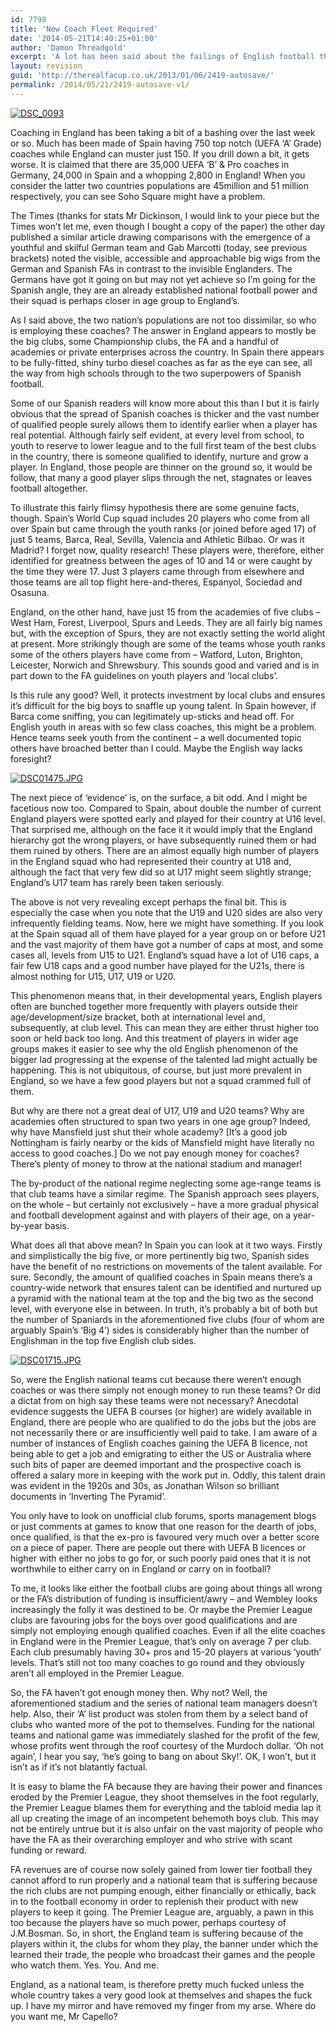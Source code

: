 ```yaml
---
id: 7798
title: 'New Coach Fleet Required'
date: '2014-05-21T14:40:25+01:00'
author: 'Damon Threadgold'
excerpt: 'A lot has been said about the failings of English football this week and the number of coaches has been pinpointed. But who''s fault is it? It surely isn''t as simple as THE FA? No.'
layout: revision
guid: 'http://therealfacup.co.uk/2013/01/06/2419-autosave/'
permalink: /2014/05/21/2419-autosave-v1/
---
```


[![DSC_0093](http://lh6.ggpht.com/_3L4_Y2OBz2M/StXTuV6DY2I/AAAAAAAABSM/kCU2vdncX9o/DSC_0093.jpg?imgmax=200)](http://lh6.ggpht.com/_3L4_Y2OBz2M/StXTuV6DY2I/AAAAAAAABSM/kCU2vdncX9o/DSC_0093.jpg?imgmax=640)

Coaching in England has been taking a bit of a bashing over the last week or so. Much has been made of Spain having 750 top notch (UEFA ‘A’ Grade) coaches while England can muster just 150. If you drill down a bit, it gets worse. It is claimed that there are 35,000 UEFA ‘B’ &amp; Pro coaches in Germany, 24,000 in Spain and a whopping 2,800 in England! When you consider the latter two countries populations are 45million and 51 million respectively, you can see Soho Square might have a problem.

The Times (thanks for stats Mr Dickinson, I would link to your piece but the Times won’t let me, even though I bought a copy of the paper) the other day published a similar article drawing comparisons with the emergence of a youthful and skilful German team and Gab Marcotti (today, see previous brackets) noted the visible, accessible and approachable big wigs from the German and Spanish FAs in contrast to the invisible Englanders. The Germans have got it going on but may not yet achieve so I’m going for the Spanish angle, they are an already established national football power and their squad is perhaps closer in age group to England’s.

As I said above, the two nation’s populations are not too dissimilar, so who is employing these coaches? The answer in England appears to mostly be the big clubs, some Championship clubs, the FA and a handful of academies or private enterprises across the country. In Spain there appears to be fully-fitted, shiny turbo diesel coaches as far as the eye can see, all the way from high schools through to the two superpowers of Spanish football.

Some of our Spanish readers will know more about this than I but it is fairly obvious that the spread of Spanish coaches is thicker and the vast number of qualified people surely allows them to identify earlier when a player has real potential. Although fairly self evident, at every level from school, to youth to reserve to lower league and to the full first team of the best clubs in the country, there is someone qualified to identify, nurture and grow a player. In England, those people are thinner on the ground so, it would be follow, that many a good player slips through the net, stagnates or leaves football altogether.

To illustrate this fairly flimsy hypothesis there are some genuine facts, though. Spain’s World Cup squad includes 20 players who come from all over Spain but came through the youth ranks (or joined before aged 17) of just 5 teams, Barca, Real, Sevilla, Valencia and Athletic Bilbao. Or was it Madrid? I forget now, quality research! These players were, therefore, either identified for greatness between the ages of 10 and 14 or were caught by the time they were 17. Just 3 players came through from elsewhere and those teams are all top flight here-and-theres, Espanyol, Sociedad and Osasuna.

England, on the other hand, have just 15 from the academies of five clubs – West Ham, Forest, Liverpool, Spurs and Leeds. They are all fairly big names but, with the exception of Spurs, they are not exactly setting the world alight at present. More strikingly though are some of the teams whose youth ranks some of the others players have come from – Watford, Luton, Brighton, Leicester, Norwich and Shrewsbury. This sounds good and varied and is in part down to the FA guidelines on youth players and ‘local clubs’.

Is this rule any good? Well, it protects investment by local clubs and ensures it’s difficult for the big boys to snaffle up young talent. In Spain however, if Barca come sniffing, you can legitimately up-sticks and head off. For English youth in areas with so few class coaches, this might be a problem. Hence teams seek youth from the continent – a well documented topic others have broached better than I could. Maybe the English way lacks foresight?

[![DSC01475.JPG](http://lh5.ggpht.com/_3L4_Y2OBz2M/S4CLIhRW9FI/AAAAAAAAB9E/yRdREDRWxZI/DSC01475.JPG?imgmax=200)](http://lh5.ggpht.com/_3L4_Y2OBz2M/S4CLIhRW9FI/AAAAAAAAB9E/yRdREDRWxZI/DSC01475.JPG?imgmax=640)

The next piece of ‘evidence’ is, on the surface, a bit odd. And I might be facetious now too. Compared to Spain, about double the number of current England players were spotted early and played for their country at U16 level. That surprised me, although on the face it it would imply that the England hierarchy got the wrong players, or have subsequently ruined them or had them ruined by others. There are an almost equally high number of players in the England squad who had represented their country at U18 and, although the fact that very few did so at U17 might seem slightly strange; England’s U17 team has rarely been taken seriously.

The above is not very revealing except perhaps the final bit. This is especially the case when you note that the U19 and U20 sides are also very infrequently fielding teams. Now, here we might have something. If you look at the Spain squad all of them have played for a year group on or before U21 and the vast majority of them have got a number of caps at most, and some cases all, levels from U15 to U21. England’s squad have a lot of U16 caps, a fair few U18 caps and a good number have played for the U21s, there is almost nothing for U15, U17, U19 or U20.

This phenomenon means that, in their developmental years, English players often are bunched together more frequently with players outside their age/development/size bracket, both at international level and, subsequently, at club level. This can mean they are either thrust higher too soon or held back too long. And this treatment of players in wider age groups makes it easier to see why the old English phenomenon of the bigger lad progressing at the expense of the talented lad might actually be happening. This is not ubiquitous, of course, but just more prevalent in England, so we have a few good players but not a squad crammed full of them.

But why are there not a great deal of U17, U19 and U20 teams? Why are academies often structured to span two years in one age group? Indeed, why have Mansfield just shut their whole academy? \[It’s a good job Nottingham is fairly nearby or the kids of Mansfield might have literally no access to good coaches.\] Do we not pay enough money for coaches? There’s plenty of money to throw at the national stadium and manager!

The by-product of the national regime neglecting some age-range teams is that club teams have a similar regime. The Spanish approach sees players, on the whole – but certainly not exclusively – have a more gradual physical and football development against and with players of their age, on a year-by-year basis.

What does all that above mean? In Spain you can look at it two ways. Firstly and simplistically the big five, or more pertinently big two, Spanish sides have the benefit of no restrictions on movements of the talent available. For sure. Secondly, the amount of qualified coaches in Spain means there’s a country-wide network that ensures talent can be identified and nurtured up a pyramid with the national team at the top and the big two as the second level, with everyone else in between. In truth, it’s probably a bit of both but the number of Spaniards in the aforementioned five clubs (four of whom are arguably Spain’s ‘Big 4’) sides is considerably higher than the number of Englishman in the top five English club sides.

[![DSC01715.JPG](http://lh5.ggpht.com/_3L4_Y2OBz2M/S-1no0R0TyI/AAAAAAAACGU/mWPfJ8SYb-A/DSC01715.JPG?imgmax=200)](http://lh5.ggpht.com/_3L4_Y2OBz2M/S-1no0R0TyI/AAAAAAAACGU/mWPfJ8SYb-A/DSC01715.JPG?imgmax=640)

So, were the English national teams cut because there weren’t enough coaches or was there simply not enough money to run these teams? Or did a dictat from on high say these teams were not necessary? Anecdotal evidence suggests the UEFA B courses (or higher) are widely available in England, there are people who are qualified to do the jobs but the jobs are not necessarily there or are insufficiently well paid to take. I am aware of a number of instances of English coaches gaining the UEFA B licence, not being able to get a job and emigrating to either the US or Australia where such bits of paper are deemed important and the prospective coach is offered a salary more in keeping with the work put in. Oddly, this talent drain was evident in the 1920s and 30s, as Jonathan Wilson so brilliant documents in ‘Inverting The Pyramid’.

You only have to look on unofficial club forums, sports management blogs or just comments at games to know that one reason for the dearth of jobs, once qualified, is that the ex-pro is favoured very much over a better score on a piece of paper. There are people out there with UEFA B licences or higher with either no jobs to go for, or such poorly paid ones that it is not worthwhile to either carry on in England or carry on in football?

To me, it looks like either the football clubs are going about things all wrong or the FA’s distribution of funding is insufficient/awry – and Wembley looks increasingly the folly it was destined to be. Or maybe the Premier League clubs are favouring jobs for the boys over good qualifications and are simply not employing enough qualified coaches. Even if all the elite coaches in England were in the Premier League, that’s only on average 7 per club. Each club presumably having 30+ pros and 15-20 players at various ‘youth’ levels. That’s still not too many coaches to go round and they obviously aren’t all employed in the Premier League.

So, the FA haven’t got enough money then. Why not? Well, the aforementioned stadium and the series of national team managers doesn’t help. Also, their ‘A’ list product was stolen from them by a select band of clubs who wanted more of the pot to themselves. Funding for the national teams and national game was immediately slashed for the profit of the few, whose profits went through the roof courtesy of the Murdoch dollar. ‘Oh not again’, I hear you say, ‘he’s going to bang on about Sky!’. OK, I won’t, but it isn’t as if it’s not blatantly factual.

It is easy to blame the FA because they are having their power and finances eroded by the Premier League, they shoot themselves in the foot regularly, the Premier League blames them for everything and the tabloid media lap it all up creating the image of an incompetent behemoth boys club. This may not be entirely untrue but it is also unfair on the vast majority of people who have the FA as their overarching employer and who strive with scant funding or reward.

FA revenues are of course now solely gained from lower tier football they cannot afford to run properly and a national team that is suffering because the rich clubs are not pumping enough, either financially or ethically, back in to the football economy in order to replenish their product with new players to keep it going. The Premier League are, arguably, a pawn in this too because the players have so much power, perhaps courtesy of J.M.Bosman. So, in short, the England team is suffering because of the players within it, the clubs for whom they play, the banner under which the learned their trade, the people who broadcast their games and the people who watch them. Yes. You. And me.

England, as a national team, is therefore pretty much fucked unless the whole country takes a very good look at themselves and shapes the fuck up. I have my mirror and have removed my finger from my arse. Where do you want me, Mr Capello?